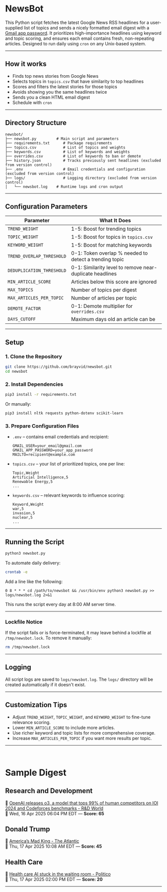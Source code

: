 # NewsBot

This Python script fetches the latest Google News RSS headlines for a user-supplied list of topics and sends a nicely formatted email digest with a [Gmail app password](https://support.google.com/mail/answer/185833?hl=en). It prioritizes high-importance headlines using keyword and topic scoring, and ensures each email contains fresh, non-repeating articles. Designed to run daily using `cron` on any Unix-based system.

---

## How it works

- Finds top news stories from Google News
- Selects topics in `topics.csv` that have similarity to top headlines
- Scores and filters the latest stories for those topics
- Avoids showing you the same headlines twice
- Sends you a clean HTML email digest
- Schedule with `cron`

---

## Directory Structure

```plaintext
newsbot/
├── newsbot.py         # Main script and parameters
├── requirements.txt      # Package requirements
├── topics.csv            # List of topics and weights
├── keywords.csv          # List of keywords and weights
├── overrides.csv         # List of keywords to ban or demote
├── history.json          # Tracks previously sent headlines (excluded from version control)
├── .env                  # Email credentials and configuration (excluded from version control)
├── logs/                 # Logging directory (excluded from version control)
│   └── newsbot.log    # Runtime logs and cron output
```

---

## Configuration Parameters

| Parameter                  | What It Does |
|---------------------------|--------------|
| `TREND_WEIGHT`            | 1-5: Boost for trending topics |
| `TOPIC_WEIGHT`            | 1-5: Boost for topics in `topics.csv` |
| `KEYWORD_WEIGHT`          | 1-5: Boost for matching keywords |
| `TREND_OVERLAP_THRESHOLD` | 0-1: Token overlap % needed to detect a trending topic |
| `DEDUPLICATION_THRESHOLD` | 0-1: Similarity level to remove near-duplicate headlines |
| `MIN_ARTICLE_SCORE`       | Articles below this score are ignored |
| `MAX_TOPICS`              | Number of topics per digest |
| `MAX_ARTICLES_PER_TOPIC`  | Number of articles per topic |
| `DEMOTE_FACTOR`           | 0-1: Demote multiplier for `overrides.csv` |
| `DAYS_CUTOFF`             | Maximum days old an article can be |

---

## Setup

### 1. Clone the Repository

```bash
git clone https://github.com/brayvid/newsbot.git
cd newsbot
```

### 2. Install Dependencies

```bash
pip3 install -r requirements.txt
```

Or manually:

```bash
pip3 install nltk requests python-dotenv scikit-learn
```


### 3. Prepare Configuration Files

- `.env` – contains email credentials and recipient:

  ```env
  GMAIL_USER=your_email@gmail.com
  GMAIL_APP_PASSWORD=your_app_password
  MAILTO=recipient@example.com
  ```
  
- `topics.csv` – your list of prioritized topics, one per line:

  ```
  Topic,Weight
  Artificial Intelligence,5
  Renewable Energy,5
  ...
  ```
- `keywords.csv` – relevant keywords to influence scoring:

  ```
  Keyword,Weight
  war,5
  invasion,5
  nuclear,5
  ...
  ```

---

## Running the Script

```bash
python3 newsbot.py
```

To automate daily delivery:

```bash
crontab -e
```

Add a line like the following:

```cron
0 8 * * * cd /path/to/newsbot && /usr/bin/env python3 newsbot.py >> logs/newsbot.log 2>&1
```

This runs the script every day at 8:00 AM server time.

---

### Lockfile Notice

If the script fails or is force-terminated, it may leave behind a lockfile at `/tmp/newsbot.lock`. To remove it manually:

```bash
rm /tmp/newsbot.lock
```

---

## Logging

All script logs are saved to `logs/newsbot.log`. The `logs/` directory will be created automatically if it doesn't exist.

---

## Customization Tips

- Adjust `TREND_WEIGHT`, `TOPIC_WEIGHT`, and `KEYWORD_WEIGHT` to fine-tune relevance scoring.
- Lower `MIN_ARTICLE_SCORE` to include more articles.
- Use richer keyword and topic lists for more comprehensive coverage.
- Increase `MAX_ARTICLES_PER_TOPIC` if you want more results per topic.

---
<br>

# Sample Digest

  <h2>Research and Development</h2>
  <p>📰 <a href="https://www.rdworldonline.com/openai-releases-o3-a-model-that-tops-99-of-human-competitors-on-ioi-2024-and-codeforces-benchmarks">OpenAI releases o3, a model that tops 99% of human competitors on IOI 2024 and Codeforces benchmarks - R&D World</a><br>
  📅 Wed, 16 Apr 2025 06:04 PM EDT — <strong>Score: 65</strong></p>

  <h2>Donald Trump</h2>
  <p>📰 <a href="https://www.theatlantic.com/ideas/archive/2025/04/donald-trump-authoritarian-actions/682486/">America’s Mad King - The Atlantic</a><br>
  📅 Thu, 17 Apr 2025 10:08 AM EDT — <strong>Score: 45</strong></p>

  <h2>Health Care</h2>
  <p>📰 <a href="https://www.politico.com/newsletters/future-pulse/2025/04/17/health-care-ai-stuck-in-the-waiting-room-00294471">Health care AI stuck in the waiting room - Politico</a><br>
  📅 Thu, 17 Apr 2025 02:00 PM EDT — <strong>Score: 20</strong></p>

  <hr>